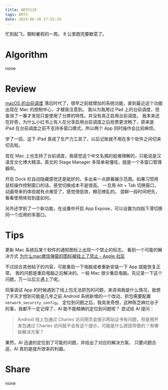```yaml
---
title: ARTS129
tags: ARTS
date: 2024-06-20 17:55:19
---
```


忙到起飞，期盼暑假的一周。
8 公里跑完要歇菜了。

<!-- more -->

# Algorithm

none

# Review
[macOS 的台前调度](https://pepcn.com/macos/macos-de-tai-qian-diao-du)
落后时代了，很早之前就增加的系统功能，直到最近这个功能出现在 Mac 的控制中心，才被我注意到。
我以为我用过 Pad 上的台前调度，但查询了一番才发现只是使用了分屏的特性。并没有真正启用台前调度。
我本来还在好奇，为什么小红书上有人在分享启用台前调度之后抢票更流畅了，原来是 iPad 在台前调度之前不支持多窗口模式，所以两个 App 同时操作会比较麻烦。

学了一招，这下 iPad 真成了生产力工具了，以后记账就不用在多个软件之间切来切去啦。

现在 Mac 上也支持了台前调度，我感觉这个中文名搞的挺难理解的，只能说是汉语言文化博大精深。英文的 Stage Manager 多简单易懂哇。就是一个多窗口管理器呗。

开启 Dock 栏自动隐藏感觉还是挺好的，多出来一点屏幕展示范围。如果习惯用鼠标操作控制窗口的话，感觉切换成本不是很高。
一旦用 Alt + Tab 切换窗口，动画带来的体验就有点难受了，感觉很低效，眼花缭乱的。
尝鲜一段时间吧先，看看使用体验到底如何。

另外还学到了一个新功能，在设置中开启 App Expose，可以设置为四指下滑切换同一个应用的多窗口。

# Tips
更新 Mac 系统后某个软件的通知图标上出现一个禁止的标志。
看到一个可能的解决方式
[为什么mac微信弹窗的图标被挂上了禁止 - Apple 社区](https://discussionschinese.apple.com/thread/254378139?sortBy=best)

不过综合其他帖子的内容，可能重启一下电脑或者重新安装一下 App 就能恢复正常。
我的问题是重启电脑之后解决的。一般 Mac 很少重启电脑。先记录一下这个问题，万一以后又遇上了呢。

同事调试 App 的时候遇到了线上包无法抓包的问题，来咨询我是什么情况，我想了半天才想到可能是几年之前 Android 系统新增的一个改动，抓包需要配置 `network_security_config`。
定位到问题之后，我突发奇想，这种陈芝麻烂谷子的事，我都不一定记得了，AI 能不能精确的定位到问题呢？
尝试给 AI 提问：

> Android 线上包通过 Charles 访问网页会提示网站证书有问题，但是用开发包通过 Charles 访问就不会有这个提示，可能是什么原因导致的？有哪些解决方案？

果然，AI 迅速的定位到了可能的问题，并给出了对应的解决方案。
只要问题合适，AI 真的是提升效率的利器。


# Share

none
